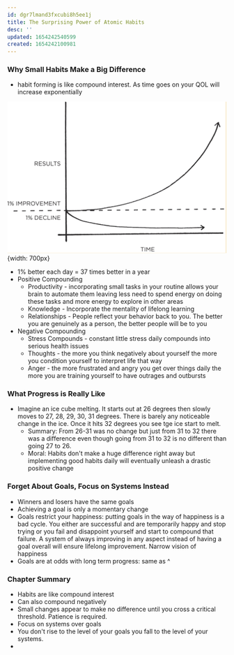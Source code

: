 ```yaml
---
id: dgr7lmand3fxcubi8h5ee1j
title: The Surprising Power of Atomic Habits
desc: ''
updated: 1654242540599
created: 1654242100981
---
```

### Why Small Habits Make a Big Difference
- habit forming is like compound interest. As time goes on your QOL will increase exponentially

![Results vs Time (on mouse over)](/assets/images/resultsvstime.png){width: 700px}

- 1% better each day = 37 times better in a year
- Positive Compounding
  - Productivity - incorporating small tasks in your routine allows your brain to automate them leaving less need to spend energy on doing these tasks and more energy to explore in other areas
  - Knowledge - Incorporate the mentality of lifelong learning 
  - Relationships - People reflect your behavior back to you. The better you are genuinely as a person, the better people will be to you
- Negative Compounding
  - Stress Compounds - constant little stress daily compounds into serious health issues
  - Thoughts - the more you think negatively about yourself the more you condition yourself to interpret life that way
  - Anger - the more frustrated and angry you get over things daily the more you are training yourself to have outrages and outbursts 
### What Progress is Really Like
- Imagine an ice cube melting. It starts out at 26 degrees then slowly moves to 27, 28, 29, 30, 31 degrees. There is barely any noticeable change in the ice. Once it hits 32 degrees you see tge ice start to melt. 
  - Summary: From 26-31 was no change but just from 31 to 32 there was a difference even though going from 31 to 32 is no different than going 27 to 26.
  - Moral: Habits don't make a huge difference right away but implementing good habits daily will eventually unleash a drastic positive change
### Forget About Goals, Focus on Systems Instead
- Winners and losers have the same goals
- Achieving a goal is only a momentary change
- Goals restrict your happiness: putting goals in the way of happiness is a bad cycle. You either are successful and are temporarily happy and stop trying or you fail and disappoint yourself and start to compound that failure. A system of always improving in any aspect instead of having a goal overall will ensure lifelong improvement. Narrow vision of happiness 
- Goals are at odds with long term progress: same as ^
### Chapter Summary
- Habits are like compound interest
- Can also compound negatively
- Small changes appear to make no difference until you cross a critical threshold. Patience is required.
- Focus on systems over goals
- You don't rise to the level of your goals you fall to the level of your systems.
- 

